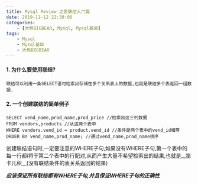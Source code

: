 ```yaml
---
title: Mysql Review 之表联结入门篇
date: 2019-11-12 22:30:06
categories: 
    - [大熊BIGBEAR, Mysql, Mysql基础]
tags: 
    - Mysql
    - Mysql基础
    - 大熊BIGBEAR
---
```


#### 1. 为什么要使用联结?

    联结可以利用一条SELECT语句检索出存储在多个关系表上的数据,也就是联结多个表返回一组数据.

#### 2. 一个创建联结的简单例子
```
SELECT vend_name,prod_name,prod_price //检索出这三列数据
FROM vendors,products //从这两个表中
WHERE vendors.vend_id = product.vend_id //条件是两个表中的vend_id相等
ORDER BY vend_name,prod_name; //通过vend_name,prod_name排序
```
创建联结语句时,一定要注意的WHERE子句,如果没有WHERE子句,第一个表中的每一行都i将于第二个表中的行配对,从而产生大量不希望检索出的结果,也就是__笛卡儿积__(没有联结条件的表关系返回的结果)

___应该保证所有联结都有WHERE子句,并且保证WHERE子句的正确性___

